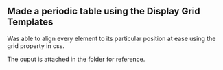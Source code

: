 ## Made a periodic table using the Display Grid Templates ##

Was able to align every element to its particular position at ease using the grid property in css.

The ouput is attached in the folder for reference.
